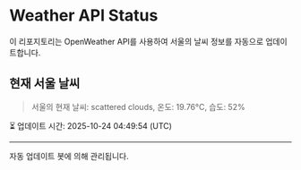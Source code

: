
# Weather API Status

이 리포지토리는 OpenWeather API를 사용하여 서울의 날씨 정보를 자동으로 업데이트합니다.

## 현재 서울 날씨
> 서울의 현재 날씨: scattered clouds, 온도: 19.76°C, 습도: 52%

⏳ 업데이트 시간: 2025-10-24 04:49:54 (UTC)

---
자동 업데이트 봇에 의해 관리됩니다.
